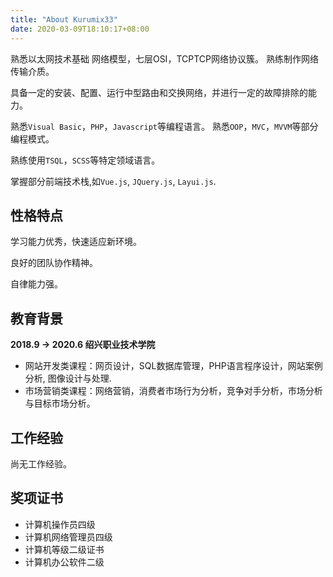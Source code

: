 ```yaml
---
title: "About Kurumix33"
date: 2020-03-09T18:10:17+08:00
---
```


熟悉以太网技术基础 网络模型，七层OSI，TCPTCP网络协议簇。
熟练制作网络传输介质。

具备一定的安装、配置、运行中型路由和交换网络，并进行一定的故障排除的能力。

熟悉`Visual Basic`，`PHP`，`Javascript`等编程语言。
熟悉`OOP`，`MVC`，`MVVM`等部分编程模式。

熟练使用`TSQL`，`SCSS`等特定领域语言。

掌握部分前端技术栈,如`Vue.js`, `JQuery.js`, `Layui.js`.

## 性格特点

学习能力优秀，快速适应新环境。

良好的团队协作精神。

自律能力强。

## 教育背景

**2018.9 -> 2020.6 绍兴职业技术学院**

- 网站开发类课程：网页设计，SQL数据库管理，PHP语言程序设计，网站案例分析, 图像设计与处理.
- 市场营销类课程：网络营销，消费者市场行为分析，竞争对手分析，市场分析与目标市场分析。

## 工作经验

尚无工作经验。

## 奖项证书

- 计算机操作员四级
- 计算机网络管理员四级
- 计算机等级二级证书
- 计算机办公软件二级